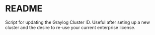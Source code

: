 # README

Script for updating the Graylog Cluster ID. Useful after seting up a new cluster and the desire to re-use your current enterprise license.